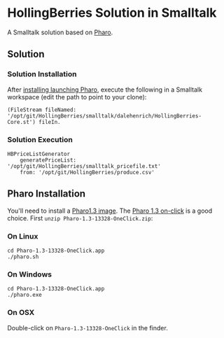 # HollingBerries Solution in Smalltalk

A Smalltalk solution based on [Pharo][3]. 

## Solution

### Solution Installation

After [installing launching Pharo](#smalltalk-installation), execute the
following in a Smalltalk workspace (edit the path to point to your
clone):

```Smalltalk
(FileStream fileNamed: '/opt/git/HollingBerries/smalltalk/dalehenrich/HollingBerries-Core.st') fileIn.
```
### Solution Execution

```Smalltalk
HBPriceListGenerator 
    generatePriceList: '/opt/git/HollingBerries/smalltalk_pricefile.txt' 
    from: '/opt/git/HollingBerries/produce.csv'
```

## Pharo Installation

You'll need to install a [Pharo1.3 image][1]. The [Pharo 1.3
on-click][2] is a good choice. First 
`unzip Pharo-1.3-13328-OneClick.zip`:

### On Linux

```
cd Pharo-1.3-13328-OneClick.app
./pharo.sh 
```

### On Windows

```
cd Pharo-1.3-13328-OneClick.app
./pharo.exe
```

### On OSX

Double-click on `Pharo-1.3-13328-OneClick` in the finder.

[1]: http://www.pharo-project.org/pharo-download/release-1-3
[2]: http://gforge.inria.fr/frs/download.php/30586/Pharo-1.3-13328-OneClick.zip
[3]: http://www.pharo-project.org/
